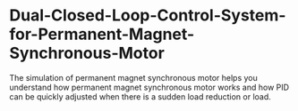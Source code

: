 # Dual-Closed-Loop-Control-System-for-Permanent-Magnet-Synchronous-Motor
The simulation of permanent magnet synchronous motor helps you understand how permanent magnet synchronous motor works and how PID can be quickly adjusted when there is a sudden load reduction or load.
